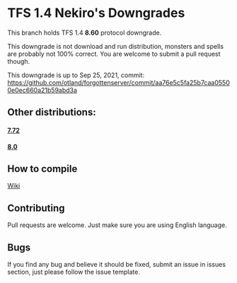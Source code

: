 # TFS 1.4 Nekiro's Downgrades

This branch holds TFS 1.4 **8.60** protocol downgrade.

This downgrade is not download and run distribution, monsters and spells are probably not 100% correct.
You are welcome to submit a pull request though.

This downgrade is up to Sep 25, 2021, commit: https://github.com/otland/forgottenserver/commit/aa76e5c5fa25b7caa05500e0ec660a21b59abd3a

## Other distributions:
#### **[7.72](https://github.com/nekiro/TFS-1.4-Downgrades/tree/7.72)**
#### **[8.0](https://github.com/nekiro/TFS-1.4-Downgrades/tree/8.0)**

## How to compile
[Wiki](https://github.com/otland/forgottenserver/wiki/Compiling)

## Contributing
Pull requests are welcome.
Just make sure you are using English language.

## Bugs
If you find any bug and believe it should be fixed, submit an issue in issues section, just please follow the issue template.
